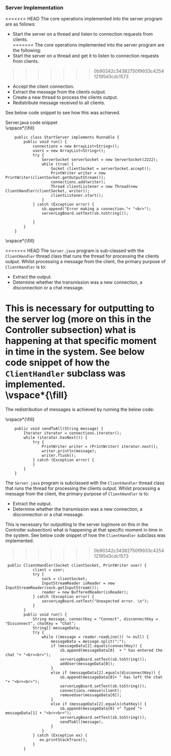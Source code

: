 ### Server Implementation

<<<<<<< HEAD
The core operations implemented into the server program are as follows:   
- Start the server on a thread and listen to connection requests from clients.   
=======
The core operations implemented into the server program are the following:   
- Start the server on a thread and get it to listen to connection requests from clients.   
>>>>>>> 0b90342c34382750f9933c425412195d3cdc1573
- Accept the client connection.   
- Extract the message from the clients output.   
- Create a new thread to process the clients output.  
- Redistribute message received to all clients.   

See below code snippet to see how this was achieved.   

Server.java code snippet   
\vspace*{\fill}   
```   
    public class StartServer implements Runnable {
		public void run() {
            connections = new ArrayList<String>();
            users = new ArrayList<String>();
            try {
				ServerSocket serverSocket = new ServerSocket(2222);
                while (true) {
                    Socket clientSocket = serverSocket.accept();
                    PrintWriter writer = new PrintWriter(clientSocket.getOutputStream());
                    connections.add(writer);
                    Thread clientListener = new Thread(new ClientHandler(clientSocket, writer));
                    clientListener.start();
                }
            } catch (Exception error) {
                sb.append("Error making a connection."+ "<br>");
                serverLogBoard.setText(sb.toString());

            }
        }
    }
```   
\vspace*{\fill}   

<<<<<<< HEAD
The ```Server.java``` program is sub-classed with the ```ClientHandler``` thread class that runs the thread for processing the clients output. Whilst processing a message from the client, the primary purpose of ```ClientHandler``` is to:   
- Extract the output.   
- Determine whether the transmission was a new connection, a disconnection or a chat message.   

This is necessary for outputting to the server log (more on this in the Controller subsection) what is happening at that specific moment in time in the system. See below code snippet of how the ```ClientHandler``` subclass was implemented.   
\vspace*{\fill}  
=======

The redistribution of messages is achieved by running the below code:   

\vspace*{\fill}   

```   
    public void sendToAll(String message) {
		Iterator iterator = connections.iterator();
        while (iterator.hasNext()) {
            try {
                PrintWriter writer = (PrintWriter) iterator.next();
                writer.println(message);
                writer.flush();
            } catch (Exception error) {
            }
        }
    }

```   


The `Server.java` program is subclassed with the `ClientHandler` thread class that runs the thread for processing the clients output. Whilst processing a message from the client, the primary purpose of `ClientHandler` is to:   
- Extract the output.   
- Determine whether the transmission was a new connection, a disconnection or a chat message.   

This is necessary for outputting to the server log(more on this in the Controller subsection) what is happening at that specific moment in time in the system. See below code snippet of how the `ClientHandler` subclass was implemented.   

  


>>>>>>> 0b90342c34382750f9933c425412195d3cdc1573
```   
 public ClientHandler(Socket clientSocket, PrintWriter user) {
            client = user;
            try {
                sock = clientSocket;
                InputStreamReader isReader = new InputStreamReader(sock.getInputStream());
                reader = new BufferedReader(isReader);
            } catch (Exception error) {
                serverLogBoard.setText("Unexpected error. \n");
            }
        }
        public void run() {
            String message, connectKey = "Connect", disconnectKey = "Disconnect", chatKey = "Chat";
            String[] messageData;
            try {
                while ((message = reader.readLine()) != null) {
                    messageData = message.split(":");
                    if (messageData[2].equals(connectKey)) {
                        sb.append(messageData[0]  + " has entered the chat "+ "<br><br>");
                        serverLogBoard.setText(sb.toString());
                        addUser(messageData[0]);
                    }
                    else if (messageData[2].equals(disconnectKey)) {
                        sb.append(messageData[0]+ " has left the chat "+ "<br><br>");
                        serverLogBoard.setText(sb.toString());
                        connections.remove(client);
                        removeUser(messageData[0]);
                    }
                    else if (messageData[2].equals(chatKey)) {
                        sb.append(messageData[0] +" Typed "+ messageData[1] + "<br><br>");
                        serverLogBoard.setText(sb.toString());
                        sendToAll(message);
                    }
                }
            } catch (Exception ex) {
               ex.printStackTrace();
            }
        }
```





